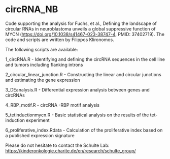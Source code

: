 # circRNA_NB
Code supporting the analysis for Fuchs, et al., Defining the landscape of circular RNAs in neuroblastoma unveils a global suppressive function of MYCN (https://doi.org/10.1038/s41467-023-38747-4, PMID: 37402719).
The code and scripts are written by Filippos Klironomos.

The following scripts are available:

 1_circRNA.R - Identifying and defining the circRNA sequences in the cell line and tumors including flanking introns

2_circular_linear_junction.R - Constructing the linear and circular junctions and estimating the gene expression 

3_DEanalysis.R - Differential expression analysis between genes and circRNAs 

4_RBP_motif.R - circRNA -RBP motif analysis

5_tetinductionmycn.R - Basic statistical analysis on the results of the tet-induction experiment

6_proliferative_index.Rdata - Calculation of the proliferative index based on a published expression signature



Please do not hesitate to contact the Schulte Lab: https://kinderonkologie.charite.de/en/research/schulte_group/

